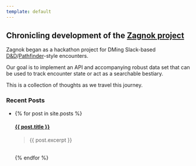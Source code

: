 ```yaml
---
template: default
---
```

<h2>Chronicling development of the <a href="https://github.com/bepisgang/zagnok">Zagnok project</a></h2>

Zagnok began as a hackathon project for DMing Slack-based [D&D](https://dnd.wizards.com)/[Pathfinder](https://paizo.com/pathfinder)-style encounters.

Our goal is to implement an API and accompanying robust data set that can be used to track encounter state or act as a searchable bestiary.

This is a collection of thoughts as we travel this journey.

<h3>Recent Posts</h3>

<ul>
  <li>
  {% for post in site.posts %}
    <h4><a href="{{ post.url }}">{{ post.title }}</a></h4>
    <blockquote>{{ post.excerpt }}</blockquote>
    <br/>
  {% endfor %}
  </li>
</ul>

